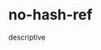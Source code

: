 # no-hash-ref

descriptive 

<!-- 기존 a 태그 안에 href를 사용해서 링크를 지정했는데 이게 아닌 onmouseover 속성 이나 클릭 이벤트 후 함수를 불러올때 href 안에 #을 추가해 이용해 사용 -->

<!-- 즉 a 태그 안에 클릭 이벤트를 실행해야 한다면 href 안에는 #을 추가해야한다 -->
<!-- 버튼 태그를 사용하는게 일반적이지만 a 태그를 사용해야 할때 위의 규칙을 따라야한다 -->
<!-- 또한 href 안에 설명을 추가해도 좋다 -->

<!-- O -->
<a href="#" onClick="test"></a>
<a href="foo#" onClick="footest"></a>

<!-- X -->

<a >